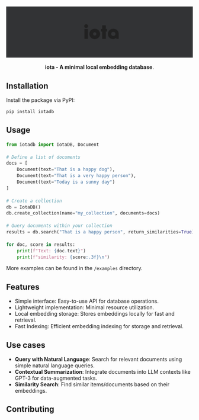<p align="center">
  <img src="assets/iota.png" alt="Iota logo">
</p>

<p align="center">
    <b>iota - A minimal local embedding database</b>. <br />
</p>

## Installation

Install the package via PyPI:

```bash
pip install iotadb
```

## Usage

```python
from iotadb import IotaDB, Document

# Define a list of documents
docs = [
    Document(text="That is a happy dog"),
    Document(text="That is a very happy person"),
    Document(text="Today is a sunny day")
]

# Create a collection
db = IotaDB()
db.create_collection(name="my_collection", documents=docs)

# Query documents within your collection
results = db.search("That is a happy person", return_similarities=True)

for doc, score in results:
    print(f"Text: {doc.text}")
    print(f"similarity: {score:.3f}\n")
```

More examples can be found in the `/examples` directory.

## Features

- Simple interface: Easy-to-use API for database operations.
- Lightweight implementation: Minimal resource utilization.
- Local embedding storage: Stores embeddings locally for fast and retrieval.
- Fast Indexing: Efficient embedding indexing for storage and retrieval.

## Use cases

- **Query with Natural Language**: Search for relevant documents using simple natural language queries.
- **Contextual Summarization**: Integrate documents into LLM contexts like GPT-3 for data-augmented tasks.
- **Similarity Search**: Find similar items/documents based on their embeddings.

## Contributing
